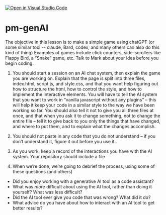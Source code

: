 [![Open in Visual Studio Code](https://classroom.github.com/assets/open-in-vscode-718a45dd9cf7e7f842a935f5ebbe5719a5e09af4491e668f4dbf3b35d5cca122.svg)](https://classroom.github.com/online_ide?assignment_repo_id=14936695&assignment_repo_type=AssignmentRepo)
# pm-genAI


The objective in this lesson is to make a simple game using chatGPT (or some similar tool -- claude, Bard, codex, and many others can also do this kind of thing)  Examples of games include click counters, side-scrollers like Flappy Bird, a “Snake” game, etc. Talk to Mark about your idea before you begin coding.

1. You should start a session on an AI chat system, then explain the game you are working on.  Explain that the page is split into three files, index.html, script.js, and style.css, and that you want help figuring out how to structure the html, how to control the style, and how to implement the interactive elements.  You will have to tell the AI system that you want to work in “vanilla javascript without any plugins” – this will help it keep your code in a similar style to the way we have been working so far.  You should also tell it not to give you all three files at once, and that when you ask it to change something, not to change the entire file – tell it to give back to you only the things that have changed, and where to put them, and to explain what the changes accomplish.

2. You should not paste in any code that you do not understand – if you don’t understand it, figure it out before you use it..

3. As you work, keep a record of the interactions you have with the AI system.  Your repository should include a file 

4. When we’re done, we’re going to debrief the process, using some of these questions (and others)

* Did you enjoy working with a generative AI tool as a code assistant?
* What was *more* difficult about using the AI tool, rather than doing it yourself? What was less difficult?
* Did the AI tool ever give you code that was wrong?  What did it do?
* What advice do you have about how to interact with an AI tool to get better results? 

